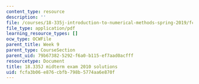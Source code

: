 ```yaml
---
content_type: resource
description: ''
file: /courses/18-335j-introduction-to-numerical-methods-spring-2019/fcfa3b06e876cbfb798b5774aa6e870f_MIT18_335JS19_exam10sol.pdf
file_type: application/pdf
learning_resource_types: []
ocw_type: OCWFile
parent_title: Week 9
parent_type: CourseSection
parent_uid: 79b67382-5292-f6a0-b115-ef7aad0acfff
resourcetype: Document
title: 18.335J midterm exam 2010 solutions
uid: fcfa3b06-e876-cbfb-798b-5774aa6e870f
---
```

